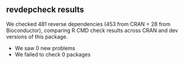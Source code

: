 ## revdepcheck results

We checked 481 reverse dependencies (453 from CRAN + 28 from Bioconductor), comparing R CMD check results across CRAN and dev versions of this package.

 * We saw 0 new problems
 * We failed to check 0 packages

